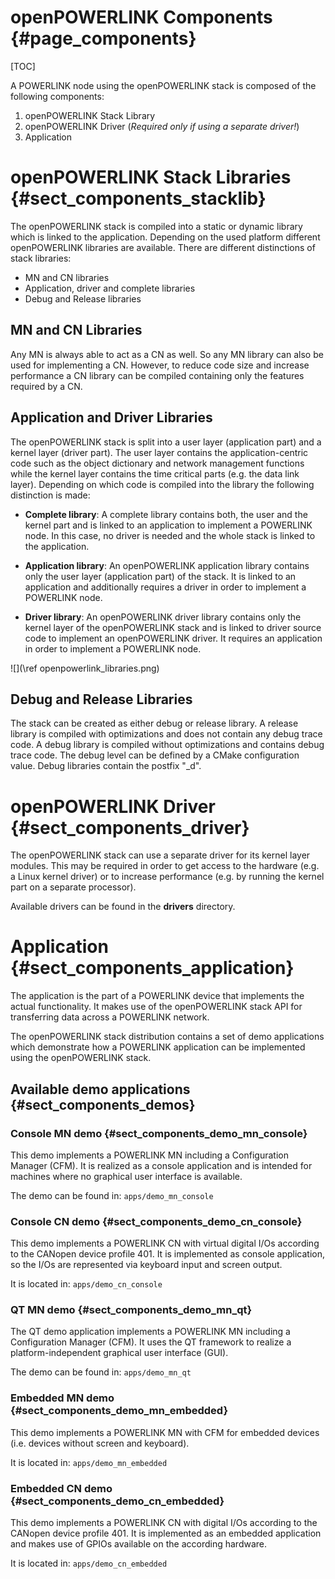 openPOWERLINK Components {#page_components}
========================

[TOC]

A POWERLINK node using the openPOWERLINK stack is composed of the
following components:

1. openPOWERLINK Stack Library
2. openPOWERLINK Driver (*Required only if using a separate driver!*)
3. Application

# openPOWERLINK Stack Libraries {#sect_components_stacklib}

The openPOWERLINK stack is compiled into a static or dynamic library which
is linked to the application. Depending on the used platform different
openPOWERLINK libraries are available. There are different distinctions of
stack libraries:

- MN and CN libraries
- Application, driver and complete libraries
- Debug and Release libraries

## MN and CN Libraries

Any MN is always able to act as a CN as well. So any MN library can also be
used for implementing a CN. However, to reduce code size and increase
performance a CN library can be compiled containing only the features required
by a CN.

## Application and Driver Libraries

The openPOWERLINK stack is split into a user layer (application part) and a
kernel layer (driver part). The user layer contains the application-centric code such
as the object dictionary and network management functions while the kernel layer contains
the time critical parts (e.g. the data link layer). Depending on which code is compiled
into the library the following distinction is made:

- __Complete library__:
        A complete library contains both, the user and the kernel part and is
        linked to an application to implement a POWERLINK node. In this case,
        no driver is needed and the whole stack is linked to the application.

- __Application library__:
        An openPOWERLINK application library contains only the user layer
        (application part) of the stack. It is linked to an application and
        additionally requires a driver in order to implement a POWERLINK node.

- __Driver library__:
        An openPOWERLINK driver library contains only the kernel layer of the
        openPOWERLINK stack and is linked to driver source code to implement
        an openPOWERLINK driver. It requires an application in order to
        implement a POWERLINK node.

![](\ref openpowerlink_libraries.png)

## Debug and Release Libraries

The stack can be created as either debug or release library. A release library
is compiled with optimizations and does not contain any debug trace code.
A debug library is compiled without optimizations and contains debug trace code.
The debug level can be defined by a CMake configuration value. Debug libraries
contain the postfix "_d".

# openPOWERLINK Driver {#sect_components_driver}

The openPOWERLINK stack can use a separate driver for its kernel layer
modules. This may be required in order to get access to the hardware (e.g. a Linux
kernel driver) or to increase performance (e.g. by running the kernel part on a
separate processor).

Available drivers can be found in the __drivers__ directory.

# Application {#sect_components_application}

The application is the part of a POWERLINK device that implements the actual
functionality. It makes use of the openPOWERLINK stack API for transferring
data across a POWERLINK network.

The openPOWERLINK stack distribution contains a set of demo applications which
demonstrate how a POWERLINK application can be implemented using the openPOWERLINK
stack.

## Available demo applications {#sect_components_demos}

### Console MN demo {#sect_components_demo_mn_console}

This demo implements a POWERLINK MN including a Configuration Manager (CFM).
It is realized as a console application and is intended for machines where
no graphical user interface is available.

The demo can be found in: `apps/demo_mn_console`

### Console CN demo {#sect_components_demo_cn_console}

This demo implements a POWERLINK CN with virtual digital I/Os according to
the CANopen device profile 401. It is implemented as console application, so
the I/Os are represented via keyboard input and screen output.

It is located in: `apps/demo_cn_console`

### QT MN demo  {#sect_components_demo_mn_qt}

The QT demo application implements a POWERLINK MN including a Configuration
Manager (CFM). It uses the QT framework to realize a platform-independent
graphical user interface (GUI).

The demo can be found in: `apps/demo_mn_qt`

### Embedded MN demo  {#sect_components_demo_mn_embedded}

This demo implements a POWERLINK MN with CFM for embedded devices (i.e. devices
without screen and keyboard).

It is located in: `apps/demo_mn_embedded`

### Embedded CN demo  {#sect_components_demo_cn_embedded}

This demo implements a POWERLINK CN with digital I/Os according to the CANopen
device profile 401. It is implemented as an embedded application and makes use
of GPIOs available on the according hardware.

It is located in: `apps/demo_cn_embedded`
